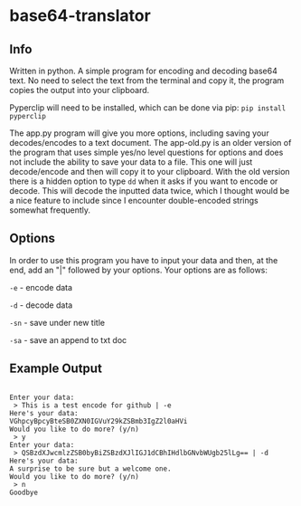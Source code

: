 # base64-translator

## Info

Written in python.
A simple program for encoding and decoding base64 text.
No need to select the text from the terminal and copy it, the program copies the output into your clipboard.

Pyperclip will need to be installed, which can be done via pip: `pip install pyperclip`

The app.py program will give you more options, including saving your decodes/encodes to a text document. The app-old.py is an older version of the program that uses simple yes/no level questions for options and does not include the ability to save your data to a file. This one will just decode/encode and then will copy it to your clipboard. With the old version there is a hidden option to type `dd` when it asks if you want to encode or decode. This will decode the inputted data twice, which I thought would be a nice feature to include since I encounter double-encoded strings somewhat frequently.

## Options

In order to use this program you have to input your data and then, at the end, add an "|" followed by your options. Your options are as follows:

`-e` - encode data

`-d` - decode data

`-sn` - save under new title

`-sa` - save an append to txt doc

## Example Output
```

Enter your data:
 > This is a test encode for github | -e
Here's your data:
VGhpcyBpcyBteSB0ZXN0IGVuY29kZSBmb3IgZ2l0aHVi
Would you like to do more? (y/n) 
 > y
Enter your data:
 > QSBzdXJwcmlzZSB0byBiZSBzdXJlIGJ1dCBhIHdlbGNvbWUgb25lLg== | -d
Here's your data: 
A surprise to be sure but a welcome one.
Would you like to do more? (y/n) 
 > n
Goodbye

```
